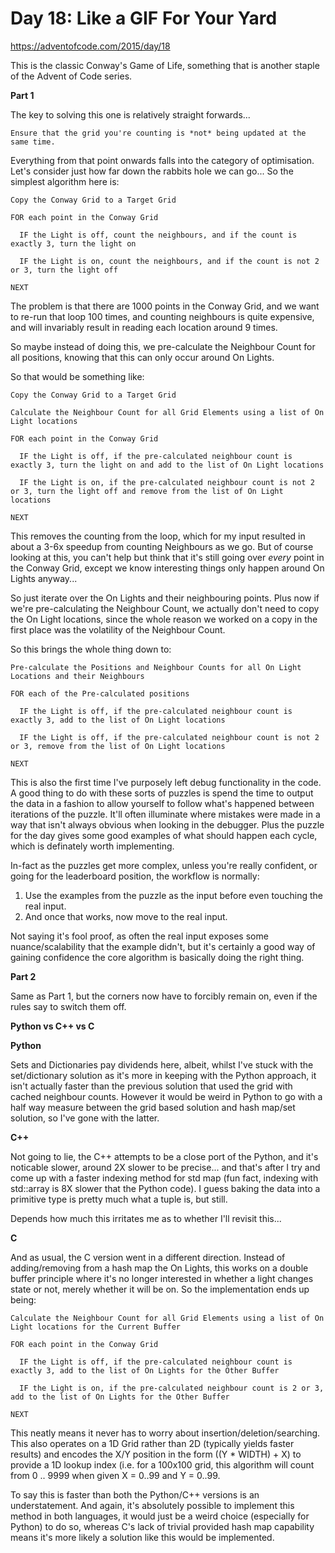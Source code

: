 # Day 18: Like a GIF For Your Yard

https://adventofcode.com/2015/day/18

This is the classic Conway's Game of Life, something that is another staple of the Advent of Code series.

**Part 1**

The key to solving this one is relatively straight forwards...

    Ensure that the grid you're counting is *not* being updated at the same time.

Everything from that point onwards falls into the category of optimisation.  Let's consider just how far down the rabbits hole we can go...  So the simplest algorithm here is:

    Copy the Conway Grid to a Target Grid
    
    FOR each point in the Conway Grid
    
      IF the Light is off, count the neighbours, and if the count is exactly 3, turn the light on
      
      IF the Light is on, count the neighbours, and if the count is not 2 or 3, turn the light off

    NEXT

The problem is that there are 1000 points in the Conway Grid, and we want to re-run that loop 100 times, and counting neighbours is quite expensive, and will invariably result in reading each location around 9 times.

So maybe instead of doing this, we pre-calculate the Neighbour Count for all positions, knowing that this can only occur around On Lights.

So that would be something like:

    Copy the Conway Grid to a Target Grid
    
    Calculate the Neighbour Count for all Grid Elements using a list of On Light locations
    
    FOR each point in the Conway Grid
    
      IF the Light is off, if the pre-calculated neighbour count is exactly 3, turn the light on and add to the list of On Light locations
      
      IF the Light is on, if the pre-calculated neighbour count is not 2 or 3, turn the light off and remove from the list of On Light locations
      
    NEXT

This removes the counting from the loop, which for my input resulted in about a 3-6x speedup from counting Neighbours as we go.  But of course looking at this, you can't help but think that it's still going over *every* point in the Conway Grid, except we know interesting things only happen around On Lights anyway...

So just iterate over the On Lights and their neighbouring points.  Plus now if we're pre-calculating the Neighbour Count, we actually don't need to copy the On Light locations, since the whole reason we worked on a copy in the first place was the volatility of the Neighbour Count.

So this brings the whole thing down to:

    Pre-calculate the Positions and Neighbour Counts for all On Light Locations and their Neighbours
    
    FOR each of the Pre-calculated positions
    
      IF the Light is off, if the pre-calculated neighbour count is exactly 3, add to the list of On Light locations

      IF the Light is off, if the pre-calculated neighbour count is not 2 or 3, remove from the list of On Light locations

    NEXT

This is also the first time I've purposely left debug functionality in the code.  A good thing to do with these sorts of puzzles is spend the time to output the data in a fashion to allow yourself to follow what's happened between iterations of the puzzle.  It'll often illuminate where mistakes were made in a way that isn't always obvious when looking in the debugger.  Plus the puzzle for the day gives some good examples of what should happen each cycle, which is definately worth implementing.

In-fact as the puzzles get more complex, unless you're really confident, or going for the leaderboard position, the workflow is normally:

1. Use the examples from the puzzle as the input before even touching the real input.
2. And once that works, now move to the real input.

Not saying it's fool proof, as often the real input exposes some nuance/scalability that the example didn't, but it's certainly a good way of gaining confidence the core algorithm is basically doing the right thing.

**Part 2**

Same as Part 1, but the corners now have to forcibly remain on, even if the rules say to switch them off.

**Python vs C++ vs C**

**Python**

Sets and Dictionaries pay dividends here, albeit, whilst I've stuck with the set/dictionary solution as it's more in keeping with the Python approach, it isn't actually faster than the previous solution that used the grid with cached neighbour counts.  However it would be weird in Python to go with a half way measure between the grid based solution and hash map/set solution, so I've gone with the latter.

**C++**

Not going to lie, the C++ attempts to be a close port of the Python, and it's noticable slower, around 2X slower to be precise... and that's after I try and come up with a faster indexing method for std map (fun fact, indexing with std::array is 8X slower that the Python code).  I guess baking the data into a primitive type is pretty much what a tuple is, but still.

Depends how much this irritates me as to whether I'll revisit this...

**C**

And as usual, the C version went in a different direction.  Instead of adding/removing from a hash map the On Lights, this works on a double buffer principle where it's no longer interested in whether a light changes state or not, merely whether it will be on.  So the implementation ends up being:

    Calculate the Neighbour Count for all Grid Elements using a list of On Light locations for the Current Buffer
    
    FOR each point in the Conway Grid
    
      IF the Light is off, if the pre-calculated neighbour count is exactly 3, add to the list of On Lights for the Other Buffer
      
      IF the Light is on, if the pre-calculated neighbour count is 2 or 3, add to the list of On Lights for the Other Buffer
      
    NEXT
    
This neatly means it never has to worry about insertion/deletion/searching.  This also operates on a 1D Grid rather than 2D (typically yields faster results) and encodes the X/Y position in the form ((Y * WIDTH) + X) to provide a 1D lookup index (i.e. for a 100x100 grid, this algorithm will count from 0 .. 9999 when given X = 0..99 and Y = 0..99.

To say this is faster than both the Python/C++ versions is an understatement.  And again, it's absolutely possible to implement this method in both languages, it would just be a weird choice (especially for Python) to do so, whereas C's lack of trivial provided hash map capability means it's more likely a solution like this would be implemented.
